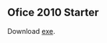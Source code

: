 ## Ofice 2010 Starter
Download [exe](https://web.archive.org/web/20140325103931/http://c2r.microsoft.com/consumerC2R/en-us/14.0.4763.1000/setupconsumerc2rolw.exe).